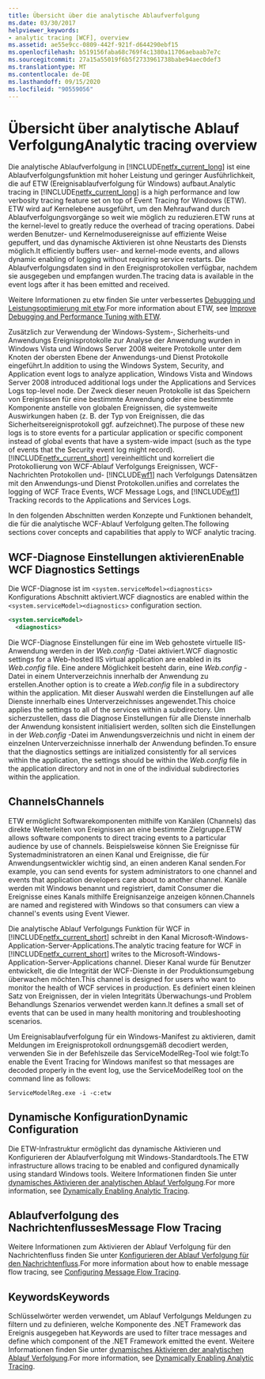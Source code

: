 ```yaml
---
title: Übersicht über die analytische Ablaufverfolgung
ms.date: 03/30/2017
helpviewer_keywords:
- analytic tracing [WCF], overview
ms.assetid: ae55e9cc-0809-442f-921f-d644290ebf15
ms.openlocfilehash: b519156faba68c769f4c1380a11706aebaab7e7c
ms.sourcegitcommit: 27a15a55019f6b5f2733961738babe94aec0def3
ms.translationtype: MT
ms.contentlocale: de-DE
ms.lasthandoff: 09/15/2020
ms.locfileid: "90559056"
---
```

# <a name="analytic-tracing-overview"></a><span data-ttu-id="abb91-102">Übersicht über analytische Ablauf Verfolgung</span><span class="sxs-lookup"><span data-stu-id="abb91-102">Analytic tracing overview</span></span>

<span data-ttu-id="abb91-103">Die analytische Ablaufverfolgung in [!INCLUDE[netfx_current_long](../../../../../includes/netfx-current-long-md.md)] ist eine Ablaufverfolgungsfunktion mit hoher Leistung und geringer Ausführlichkeit, die auf ETW (Ereignisablaufverfolgung für Windows) aufbaut.</span><span class="sxs-lookup"><span data-stu-id="abb91-103">Analytic tracing in [!INCLUDE[netfx_current_long](../../../../../includes/netfx-current-long-md.md)] is a high performance and low verbosity tracing feature set on top of Event Tracing for Windows (ETW).</span></span> <span data-ttu-id="abb91-104">ETW wird auf Kernelebene ausgeführt, um den Mehraufwand durch Ablaufverfolgungsvorgänge so weit wie möglich zu reduzieren.</span><span class="sxs-lookup"><span data-stu-id="abb91-104">ETW runs at the kernel-level to greatly reduce the overhead of tracing operations.</span></span> <span data-ttu-id="abb91-105">Dabei werden Benutzer- und Kernelmodusereignisse auf effiziente Weise gepuffert, und das dynamische Aktivieren ist ohne Neustarts des Diensts möglich.</span><span class="sxs-lookup"><span data-stu-id="abb91-105">It efficiently buffers user- and kernel-mode events, and allows dynamic enabling of logging without requiring service restarts.</span></span> <span data-ttu-id="abb91-106">Die Ablaufverfolgungsdaten sind in den Ereignisprotokollen verfügbar, nachdem sie ausgegeben und empfangen wurden.</span><span class="sxs-lookup"><span data-stu-id="abb91-106">The tracing data is available in the event logs after it has been emitted and received.</span></span>

<span data-ttu-id="abb91-107">Weitere Informationen zu etw finden Sie unter verbessertes [Debugging und Leistungsoptimierung mit etw](/archive/msdn-magazine/2007/april/event-tracing-improve-debugging-and-performance-tuning-with-etw).</span><span class="sxs-lookup"><span data-stu-id="abb91-107">For more information about ETW, see [Improve Debugging and Performance Tuning with ETW](/archive/msdn-magazine/2007/april/event-tracing-improve-debugging-and-performance-tuning-with-etw).</span></span>

 <span data-ttu-id="abb91-108">Zusätzlich zur Verwendung der Windows-System-, Sicherheits-und Anwendungs Ereignisprotokolle zur Analyse der Anwendung wurden in Windows Vista und Windows Server 2008 weitere Protokolle unter dem Knoten der obersten Ebene der Anwendungs-und Dienst Protokolle eingeführt.</span><span class="sxs-lookup"><span data-stu-id="abb91-108">In addition to using the Windows System, Security, and Application event logs to analyze application, Windows Vista and Windows Server 2008 introduced additional logs under the Applications and Services Logs top-level node.</span></span> <span data-ttu-id="abb91-109">Der Zweck dieser neuen Protokolle ist das Speichern von Ereignissen für eine bestimmte Anwendung oder eine bestimmte Komponente anstelle von globalen Ereignissen, die systemweite Auswirkungen haben (z. B. der Typ von Ereignissen, die das Sicherheitsereignisprotokoll ggf. aufzeichnet).</span><span class="sxs-lookup"><span data-stu-id="abb91-109">The purpose of these new logs is to store events for a particular application or specific component instead of global events that have a system-wide impact (such as the type of events that the Security event log might record).</span></span> [!INCLUDE[netfx_current_short](../../../../../includes/netfx-current-short-md.md)] <span data-ttu-id="abb91-110">vereinheitlicht und korreliert die Protokollierung von WCF-Ablauf Verfolgungs Ereignissen, WCF-Nachrichten Protokollen und- [!INCLUDE[wf1](../../../../../includes/wf1-md.md)] nach Verfolgungs Datensätzen mit den Anwendungs-und Dienst Protokollen.</span><span class="sxs-lookup"><span data-stu-id="abb91-110">unifies and correlates the logging of WCF Trace Events, WCF Message Logs, and [!INCLUDE[wf1](../../../../../includes/wf1-md.md)] Tracking records to the Applications and Services Logs.</span></span>

<span data-ttu-id="abb91-111">In den folgenden Abschnitten werden Konzepte und Funktionen behandelt, die für die analytische WCF-Ablauf Verfolgung gelten.</span><span class="sxs-lookup"><span data-stu-id="abb91-111">The following sections cover concepts and capabilities that apply to WCF analytic tracing.</span></span>

## <a name="enable-wcf-diagnostics-settings"></a><span data-ttu-id="abb91-112">WCF-Diagnose Einstellungen aktivieren</span><span class="sxs-lookup"><span data-stu-id="abb91-112">Enable WCF Diagnostics Settings</span></span>

<span data-ttu-id="abb91-113">Die WCF-Diagnose ist im `<system.serviceModel><diagnostics>` Konfigurations Abschnitt aktiviert.</span><span class="sxs-lookup"><span data-stu-id="abb91-113">WCF diagnostics are enabled within the `<system.serviceModel><diagnostics>` configuration section.</span></span>

```xml
<system.serviceModel>
  <diagnostics>
```

<span data-ttu-id="abb91-114">Die WCF-Diagnose Einstellungen für eine im Web gehostete virtuelle IIS-Anwendung werden in der *Web.config* -Datei aktiviert.</span><span class="sxs-lookup"><span data-stu-id="abb91-114">WCF diagnostic settings for a Web-hosted IIS virtual application are enabled in its *Web.config* file.</span></span> <span data-ttu-id="abb91-115">Eine andere Möglichkeit besteht darin, eine *Web.config* -Datei in einem Unterverzeichnis innerhalb der Anwendung zu erstellen.</span><span class="sxs-lookup"><span data-stu-id="abb91-115">Another option is to create a *Web.config* file in a subdirectory within the application.</span></span> <span data-ttu-id="abb91-116">Mit dieser Auswahl werden die Einstellungen auf alle Dienste innerhalb eines Unterverzeichnisses angewendet.</span><span class="sxs-lookup"><span data-stu-id="abb91-116">This choice applies the settings to all of the services within a subdirectory.</span></span> <span data-ttu-id="abb91-117">Um sicherzustellen, dass die Diagnose Einstellungen für alle Dienste innerhalb der Anwendung konsistent initialisiert werden, sollten sich die Einstellungen in der *Web.config* -Datei im Anwendungsverzeichnis und nicht in einem der einzelnen Unterverzeichnisse innerhalb der Anwendung befinden.</span><span class="sxs-lookup"><span data-stu-id="abb91-117">To ensure that the diagnostics settings are initialized consistently for all services within the application, the settings should be within the *Web.config* file in the application directory and not in one of the individual subdirectories within the application.</span></span>

## <a name="channels"></a><span data-ttu-id="abb91-118">Channels</span><span class="sxs-lookup"><span data-stu-id="abb91-118">Channels</span></span>

<span data-ttu-id="abb91-119">ETW ermöglicht Softwarekomponenten mithilfe von Kanälen (Channels) das direkte Weiterleiten von Ereignissen an eine bestimmte Zielgruppe.</span><span class="sxs-lookup"><span data-stu-id="abb91-119">ETW allows software components to direct tracing events to a particular audience by use of channels.</span></span> <span data-ttu-id="abb91-120">Beispielsweise können Sie Ereignisse für Systemadministratoren an einen Kanal und Ereignisse, die für Anwendungsentwickler wichtig sind, an einen anderen Kanal senden.</span><span class="sxs-lookup"><span data-stu-id="abb91-120">For example, you can send events for system administrators to one channel and events that application developers care about to another channel.</span></span> <span data-ttu-id="abb91-121">Kanäle werden mit Windows benannt und registriert, damit Consumer die Ereignisse eines Kanals mithilfe Ereignisanzeige anzeigen können.</span><span class="sxs-lookup"><span data-stu-id="abb91-121">Channels are named and registered with Windows so that consumers can view a channel's events using Event Viewer.</span></span>

 <span data-ttu-id="abb91-122">Die analytische Ablauf Verfolgungs Funktion für WCF in [!INCLUDE[netfx_current_short](../../../../../includes/netfx-current-short-md.md)] schreibt in den Kanal Microsoft-Windows-Application-Server-Applications.</span><span class="sxs-lookup"><span data-stu-id="abb91-122">The analytic tracing feature for WCF in [!INCLUDE[netfx_current_short](../../../../../includes/netfx-current-short-md.md)] writes to the Microsoft-Windows-Application-Server-Applications channel.</span></span> <span data-ttu-id="abb91-123">Dieser Kanal wurde für Benutzer entwickelt, die die Integrität der WCF-Dienste in der Produktionsumgebung überwachen möchten.</span><span class="sxs-lookup"><span data-stu-id="abb91-123">This channel is designed for users who want to monitor the health of WCF services in production.</span></span> <span data-ttu-id="abb91-124">Es definiert einen kleinen Satz von Ereignissen, der in vielen Integritäts Überwachungs-und Problem Behandlungs Szenarios verwendet werden kann.</span><span class="sxs-lookup"><span data-stu-id="abb91-124">It defines a small set of events that can be used in many health monitoring and troubleshooting scenarios.</span></span>

 <span data-ttu-id="abb91-125">Um Ereignisablaufverfolgung für ein Windows-Manifest zu aktivieren, damit Meldungen im Ereignisprotokoll ordnungsgemäß decodiert werden, verwenden Sie in der Befehlszeile das ServiceModelReg-Tool wie folgt:</span><span class="sxs-lookup"><span data-stu-id="abb91-125">To enable the Event Tracing for Windows manifest so that messages are decoded properly in the event log, use the ServiceModelReg tool on the command line as follows:</span></span>

 `ServiceModelReg.exe -i -c:etw`

## <a name="dynamic-configuration"></a><span data-ttu-id="abb91-126">Dynamische Konfiguration</span><span class="sxs-lookup"><span data-stu-id="abb91-126">Dynamic Configuration</span></span>

<span data-ttu-id="abb91-127">Die ETW-Infrastruktur ermöglicht das dynamische Aktivieren und Konfigurieren der Ablaufverfolgung mit Windows-Standardtools.</span><span class="sxs-lookup"><span data-stu-id="abb91-127">The ETW infrastructure allows tracing to be enabled and configured dynamically using standard Windows tools.</span></span> <span data-ttu-id="abb91-128">Weitere Informationen finden Sie unter [dynamisches Aktivieren der analytischen Ablauf Verfolgung](dynamically-enabling-analytic-tracing.md).</span><span class="sxs-lookup"><span data-stu-id="abb91-128">For more information, see [Dynamically Enabling Analytic Tracing](dynamically-enabling-analytic-tracing.md).</span></span>

## <a name="message-flow-tracing"></a><span data-ttu-id="abb91-129">Ablaufverfolgung des Nachrichtenflusses</span><span class="sxs-lookup"><span data-stu-id="abb91-129">Message Flow Tracing</span></span>

<span data-ttu-id="abb91-130">Weitere Informationen zum Aktivieren der Ablauf Verfolgung für den Nachrichtenfluss finden Sie unter [Konfigurieren der Ablauf Verfolgung für den Nachrichtenfluss](configuring-message-flow-tracing.md).</span><span class="sxs-lookup"><span data-stu-id="abb91-130">For more information about how to enable message flow tracing, see [Configuring Message Flow Tracing](configuring-message-flow-tracing.md).</span></span>

## <a name="keywords"></a><span data-ttu-id="abb91-131">Keywords</span><span class="sxs-lookup"><span data-stu-id="abb91-131">Keywords</span></span>

<span data-ttu-id="abb91-132">Schlüsselwörter werden verwendet, um Ablauf Verfolgungs Meldungen zu filtern und zu definieren, welche Komponente des .NET Framework das Ereignis ausgegeben hat.</span><span class="sxs-lookup"><span data-stu-id="abb91-132">Keywords are used to filter trace messages and define which component of the .NET Framework emitted the event.</span></span> <span data-ttu-id="abb91-133">Weitere Informationen finden Sie unter [dynamisches Aktivieren der analytischen Ablauf Verfolgung](dynamically-enabling-analytic-tracing.md).</span><span class="sxs-lookup"><span data-stu-id="abb91-133">For more information, see [Dynamically Enabling Analytic Tracing](dynamically-enabling-analytic-tracing.md).</span></span>
